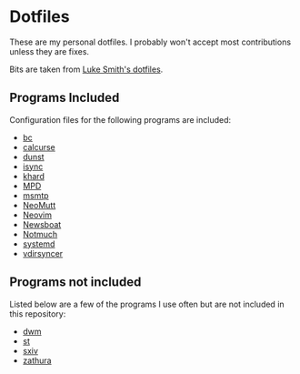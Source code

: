 # Dotfiles

These are my personal dotfiles. I probably won't accept most
contributions unless they are fixes.

Bits are taken from
[Luke Smith's dotfiles](https://github.com/lukesmithxyz/voidrice).

## Programs Included

Configuration files for the following programs are included:

* [bc](https://man.openbsd.org/bc.1)
* [calcurse](https://github.com/lfos/calcurse)
* [dunst](https://dunst-project.org/)
* [isync](https://isync.sourceforge.io/)
* [khard](https://github.com/scheibler/khard)
* [MPD](https://www.musicpd.org/)
* [msmtp](https://marlam.de/msmtp/)
* [NeoMutt](https://neomutt.org/)
* [Neovim](https://neovim.io/)
* [Newsboat](https://newsboat.org/)
* [Notmuch](https://notmuchmail.org/)
* [systemd](https://systemd.io/)
* [vdirsyncer](https://github.com/pimutils/vdirsyncer)

## Programs not included

Listed below are a few of the programs I use often but are not
included in this repository:

* [dwm](https://dwm.suckless.org/)
* [st](https://st.suckless.org/)
* [sxiv](https://github.com/muennich/sxiv)
* [zathura](https://pwmt.org/projects/zathura/)
